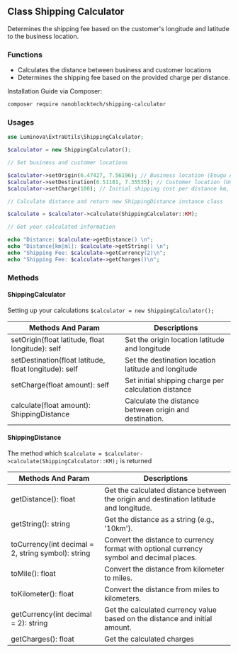 ## Class Shipping Calculator

Determines the shipping fee based on the customer's longitude and latitude to the business location.

### Functions

- Calculates the distance between business and customer locations
- Determines the shipping fee based on the provided charge per distance.

Installation Guide via Composer:

```bash
composer require nanoblocktech/shipping-calculator
```

### Usages 

```php
use Luminova\ExtraUtils\ShippingCalculator;

$calculator = new ShippingCalculator();

// Set business and customer locations

$calculator->setOrigin(6.47427, 7.56196); // Business location (Enugu Airport Nigeria)
$calculator->setDestination(6.51181, 7.35535); // Customer location (Udi Nigeria)
$calculator->setCharge(100); // Initial shipping cost per distance km, or ml

// Calculate distance and return new ShippingDistance instance class

$calculate = $calculator->calculate(ShippingCalculator::KM);

// Get your calculated information

echo "Distance: $calculate->getDistance() \n";
echo "Distance[km|ml]: $calculate->getString() \n";
echo "Shipping Fee: $calculate->getCurrency(2)\n";
echo "Shipping Fee: $calculate->getCharges()\n";
```

### Methods 

#### ShippingCalculator

Setting up your calculations `$calculator = new ShippingCalculator();`

Methods And Param                                       |  Descriptions 
--------------------------------------------------------|-----------------------------------------------------
setOrigin(float latitude, float longitude): self        | Set the origin location latitude and longitude
setDestination(float latitude, float longitude): self   | Set the destination location latitude and longitude
setCharge(float amount): self                           | Set initial shipping charge per calculation distance
calculate(float amount): ShippingDistance               | Calculate the distance between origin and destination.

#### ShippingDistance

The method which `$calculate = $calculator->calculate(ShippingCalculator::KM);` is returned 

Methods And Param                                       |  Descriptions 
--------------------------------------------------------|-----------------------------------------------------------------------------------------
getDistance(): float                                    | Get the calculated distance between the origin and destination latitude and longitude.
getString(): string                                     | Get the distance as a string (e.g., '10km').
toCurrency(int decimal = 2, string symbol): string      | Convert the distance to currency format with optional currency symbol and decimal places.
toMile(): float                                         | Convert the distance from kilometer to miles.
toKilometer(): float                                    | Convert the distance from miles to kilometers.
getCurrency(int decimal = 2): string                    | Get the calculated currency value based on the distance and initial amount.
getCharges(): float                                     | Get the calculated charges
